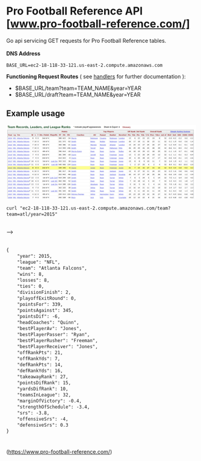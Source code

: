 # Pro Football Reference API [www.pro-football-reference.com/]
Go api servicing GET requests for Pro Football Reference tables.
<br/>
<br/>
<b>DNS Address </b>
```
BASE_URL=ec2-18-118-33-121.us-east-2.compute.amazonaws.com
```
<b>Functioning Request Routes</b> ( see [handlers](https://github.com/BREISAMU/pro-football-reference-api/tree/main/handlers) for further documentation ):
<br/>
- $BASE_URL/team?team=TEAM_NAME&year=YEAR
- $BASE_URL/draft?team=TEAM_NAME&year=YEAR

## Example usage   
![plot](./images/rawTable.png)
```
curl "ec2-18-118-33-121.us-east-2.compute.amazonaws.com/team?team=atl/year=2015"
```
<br/> -->
<br/><br/>
```
{
    "year": 2015,
    "league": "NFL",
    "team": "Atlanta Falcons",
    "wins": 8,
    "losses": 8,
    "ties": 0,
    "divisionFinish": 2,
    "playoffExitRound": 0,
    "pointsFor": 339,
    "pointsAgainst": 345,
    "pointsDif": -6,
    "headCoaches": "Quinn",
    "bestPlayerAv": "Jones",
    "bestPlayerPasser": "Ryan",
    "bestPlayerRusher": "Freeman",
    "bestPlayerReceiver": "Jones",
    "offRankPts": 21,
    "offRankYds": 7,
    "defRankPts": 14,
    "defRankYds": 16,
    "takeawayRank": 27,
    "pointsDifRank": 15,
    "yardsDifRank": 10,
    "teamsInLeague": 32,
    "marginOfVictory": -0.4,
    "strengthOfSchedule": -3.4,
    "srs": -3.8,
    "offensiveSrs": -4,
    "defensiveSrs": 0.3
}
```

#
(https://www.pro-football-reference.com/)

